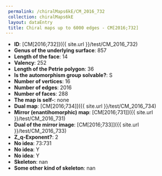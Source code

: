 ```yaml
--- 
 permalink: /chiralMaps6kE/CM_2016_732 
 collection: chiralMaps6kE
 layout: dataEntry
 title: Chiral maps up to 6000 edges - CM[2016;732]
---
```


- **ID**: [CM[2016;732]]({{ site.url }}/test/CM_2016_732)
- **Genus of the underlying surface**: 857
- **Length of the face**: 14
- **Valency**: 252
- **Length of the Petrie polygon**: 36
- **Is the automorphism group solvable?**: S
- **Number of vertices**: 16
- **Number of edges**: 2016
- **Number of faces**: 288
- **The map is self-**: none
- **Dual map**: [CM[2016;734]]({{ site.url }}/test/CM_2016_734)
- **Mirror (enantihomorphic) map**: [CM[2016;731]]({{ site.url }}/test/CM_2016_731)
- **Dual of the mirror image**: [CM[2016;733]]({{ site.url }}/test/CM_2016_733)
- **Z_q-Exponent?**: 2
- **No idea**:  73:731
- **No idea**: Y
- **No idea**: Y
- **Skeleton**: nan
- **Some other kind of skeleton**: nan
